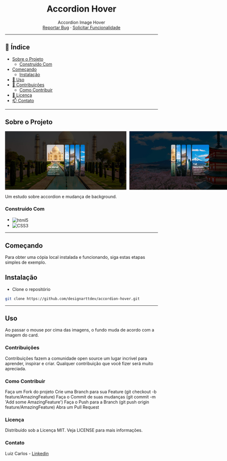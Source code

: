 <h1 align="center">Accordion Hover</h1>

<p align="center">
  Accordion Image Hover
  <br />
  <a href="https://github.com/designarttdev/accordion-hover/issues">Reportar Bug</a>
  ·
  <a href="https://github.com/designarttdev/accordion-hover/issues">Solicitar Funcionalidade</a>
</p>

---

## 📖 Índice

- [Sobre o Projeto](#sobre-o-projeto)
  - [Construído Com](#construído-com)
- [Começando](#começando)
  - [Instalação](#instalação)
- [🚀 Uso](#uso)
- [🤝 Contribuições](#contribuições)
  - [Como Contribuir](#como-contribuir)
- [📝 Licença](#licença)
- [📫 Contato](#contato)

---

## Sobre o Projeto

<div style="display: flex; gap: 10px;">
    <img style="width: 400px; height: auto;" src="https://github.com/designarttdev/accordion-hover/blob/main/Print1.jpg" alt="Primeira tela">
    <img style="width: 400px; height: auto;" src="https://github.com/designarttdev/accordion-hover/blob/main/Print2.jpg" alt="Primeira tela">
</div>

Um estudo sobre accordion e mudança de background.

### Construído Com

- <img align="center" alt="html5" src="https://img.shields.io/badge/HTML5-E34F26?style=for-the-badge&logo=html5&logoColor=white" />
- <img align="center" alt="CSS3" src="https://img.shields.io/badge/CSS3-1572B6?style=for-the-badge&logo=css3&logoColor=white" />

---

## Começando

Para obter uma cópia local instalada e funcionando, siga estas etapas simples de exemplo.

## Instalação

- Clone o repositório

```sh
git clone https://github.com/designarttdev/accordion-hover.git
```
---

## Uso

Ao passar o mouse por cima das imagens, o fundo muda de acordo com a imagem do card.

### Contribuições
Contribuições fazem a comunidade open source um lugar incrível para aprender, inspirar e criar. Qualquer contribuição que você fizer será muito apreciada.

### Como Contribuir
Faça um Fork do projeto
Crie uma Branch para sua Feature (git checkout -b feature/AmazingFeature)
Faça o Commit de suas mudanças (git commit -m 'Add some AmazingFeature')
Faça o Push para a Branch (git push origin feature/AmazingFeature)
Abra um Pull Request

### Licença
Distribuído sob a Licença MIT. Veja LICENSE para mais informações.

### Contato
Luiz Carlos - [Linkedin](https://www.linkedin.com/in/luizcarlosli/)
